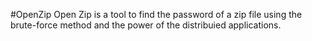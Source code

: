  #OpenZip
 Open Zip is a tool to find the password of a zip file using the brute-force method and the power of the distribuied applications.
